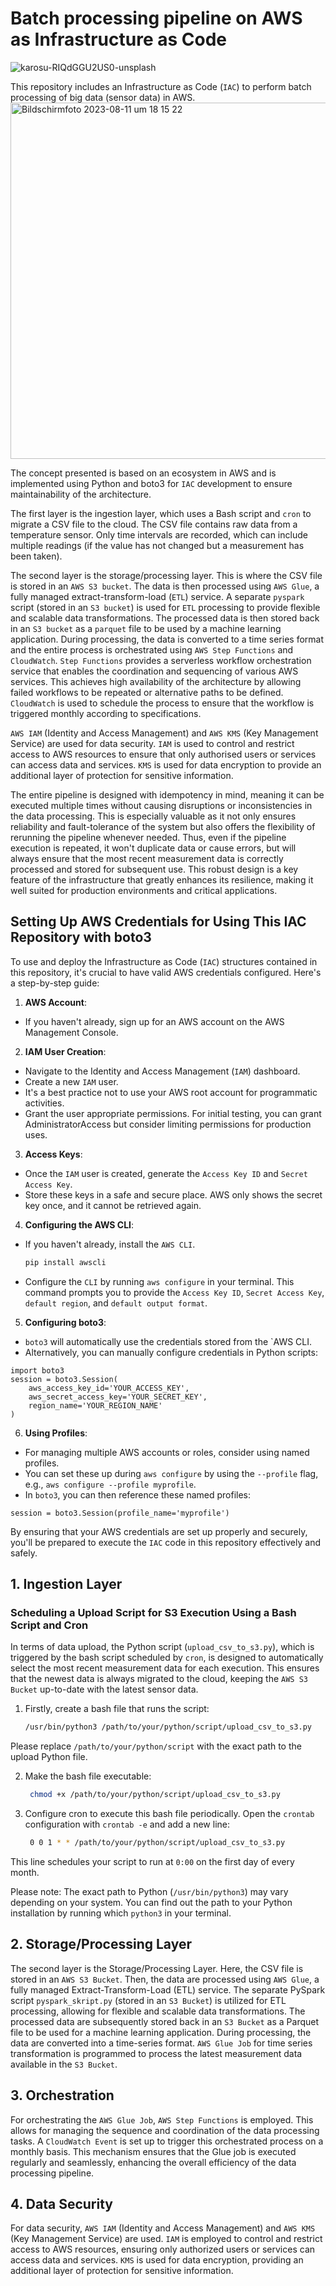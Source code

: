 # Batch processing pipeline on AWS as Infrastructure as Code
![karosu-RIQdGGU2US0-unsplash](https://github.com/maximkiesel1/batch_processing_IaC_AWS/assets/119667336/a04806c5-e496-470e-a416-950eebfa480d)

This repository includes an Infrastructure as Code (`IAC`) to perform batch processing of big data (sensor data) in AWS.
<img width="570" alt="Bildschirmfoto 2023-08-11 um 18 15 22" src="https://github.com/maximkiesel1/batch_processing_IaC_AWS/assets/119667336/574b3aea-66d5-434d-9e9b-9fb319e4e550">

The concept presented is based on an ecosystem in AWS and is implemented using Python and boto3 for `IAC` development to ensure maintainability of the architecture.

The first layer is the ingestion layer, which uses a Bash script and `cron` to migrate a CSV file to the cloud. The CSV file contains raw data from a temperature sensor. Only time intervals are recorded, which can include multiple readings (if the value has not changed but a measurement has been taken).

The second layer is the storage/processing layer. This is where the CSV file is stored in an `AWS S3 bucket`. The data is then processed using `AWS Glue`, a fully managed extract-transform-load (`ETL`) service. A separate `pyspark` script (stored in an `S3 bucket`) is used for `ETL` processing to provide flexible and scalable data transformations. The processed data is then stored back in an `S3 bucket` as a `parquet` file to be used by a machine learning application. During processing, the data is converted to a time series format and the entire process is orchestrated using `AWS Step Functions` and `CloudWatch`. `Step Functions` provides a serverless workflow orchestration service that enables the coordination and sequencing of various AWS services. This achieves high availability of the architecture by allowing failed workflows to be repeated or alternative paths to be defined. `CloudWatch` is used to schedule the process to ensure that the workflow is triggered monthly according to specifications. 

`AWS IAM` (Identity and Access Management) and `AWS KMS` (Key Management Service) are used for data security. `IAM` is used to control and restrict access to AWS resources to ensure that only authorised users or services can access data and services. `KMS` is used for data encryption to provide an additional layer of protection for sensitive information.

The entire pipeline is designed with idempotency in mind, meaning it can be executed multiple times without causing disruptions or inconsistencies in the data processing. This is especially valuable as it not only ensures reliability and fault-tolerance of the system but also offers the flexibility of rerunning the pipeline whenever needed. Thus, even if the pipeline execution is repeated, it won't duplicate data or cause errors, but will always ensure that the most recent measurement data is correctly processed and stored for subsequent use.
This robust design is a key feature of the infrastructure that greatly enhances its resilience, making it well suited for production environments and critical applications.

## Setting Up AWS Credentials for Using This IAC Repository with boto3
To use and deploy the Infrastructure as Code (`IAC`) structures contained in this repository, it's crucial to have valid AWS credentials configured. Here's a step-by-step guide:

1. **AWS Account**: 
- If you haven't already, sign up for an AWS account on the AWS Management Console.

2. **IAM User Creation**: 
- Navigate to the Identity and Access Management (`IAM`) dashboard.
- Create a new `IAM` user. 
- It's a best practice not to use your AWS root account for programmatic activities. 
- Grant the user appropriate permissions. For initial testing, you can grant AdministratorAccess but consider limiting permissions for production uses.

3. **Access Keys**: 
- Once the `IAM` user is created, generate the `Access Key ID` and `Secret Access Key`. 
- Store these keys in a safe and secure place. AWS only shows the secret key once, and it cannot be retrieved again.

4. **Configuring the AWS CLI**:
- If you haven't already, install the `AWS CLI`. 
   ```bash
   pip install awscli

- Configure the `CLI` by running `aws configure` in your terminal. This command prompts you to provide the `Access Key ID`, `Secret Access Key`, `default region`, and `default output format`.

5. **Configuring boto3**:
- `boto3` will automatically use the credentials stored from the `AWS CLI. 
- Alternatively, you can manually configure credentials in Python scripts:

```
import boto3
session = boto3.Session(
    aws_access_key_id='YOUR_ACCESS_KEY',
    aws_secret_access_key='YOUR_SECRET_KEY',
    region_name='YOUR_REGION_NAME'
)
```

6. **Using Profiles**:
- For managing multiple AWS accounts or roles, consider using named profiles. 
- You can set these up during `aws configure` by using the `--profile` flag, e.g., `aws configure --profile myprofile`. 
- In `boto3`, you can then reference these named profiles:

```
session = boto3.Session(profile_name='myprofile')
```

By ensuring that your AWS credentials are set up properly and securely, you'll be prepared to execute the `IAC` code in this repository effectively and safely.

## 1. Ingestion Layer
### Scheduling a Upload Script for S3 Execution Using a Bash Script and Cron

In terms of data upload, the Python script (`upload_csv_to_s3.py`), which is triggered by the bash script scheduled by `cron`, is designed to automatically select the most recent measurement data for each execution. This ensures that the newest data is always migrated to the cloud, keeping the `AWS S3 Bucket` up-to-date with the latest sensor data.

1. Firstly, create a bash file that runs the script:

   ```bash
   /usr/bin/python3 /path/to/your/python/script/upload_csv_to_s3.py
   
Please replace `/path/to/your/python/script` with the exact path to the upload Python file.

2. Make the bash file executable:

   ```bash
    chmod +x /path/to/your/python/script/upload_csv_to_s3.py
   
3. Configure cron to execute this bash file periodically. Open the `crontab` configuration with `crontab -e` and add a new line:

   ```bash
    0 0 1 * * /path/to/your/python/script/upload_csv_to_s3.py
   
This line schedules your script to run at `0:00` on the first day of every month. 

Please note: The exact path to Python (`/usr/bin/python3`) may vary depending on your system. You can find out the path to your Python installation by running which `python3` in your terminal.

## 2. Storage/Processing Layer
The second layer is the Storage/Processing Layer. Here, the CSV file is stored in an `AWS S3 Bucket`. Then, the data are processed using `AWS Glue`, a fully managed Extract-Transform-Load (ETL) service. The separate PySpark script `pyspark_skript.py` (stored in an `S3 Bucket`) is utilized for ETL processing, allowing for flexible and scalable data transformations. The processed data are subsequently stored back in an `S3 Bucket` as a Parquet file to be used for a machine learning application. During processing, the data are converted into a time-series format.
`AWS Glue Job` for time series transformation is programmed to process the latest measurement data available in the `S3 Bucket`.

## 3. Orchestration
For orchestrating the `AWS Glue Job`, `AWS Step Functions` is employed. This allows for managing the sequence and coordination of the data processing tasks. A `CloudWatch Event` is set up to trigger this orchestrated process on a monthly basis. This mechanism ensures that the Glue job is executed regularly and seamlessly, enhancing the overall efficiency of the data processing pipeline.

## 4. Data Security
For data security, `AWS IAM` (Identity and Access Management) and `AWS KMS` (Key Management Service) are used. `IAM` is employed to control and restrict access to AWS resources, ensuring only authorized users or services can access data and services. `KMS` is used for data encryption, providing an additional layer of protection for sensitive information.
